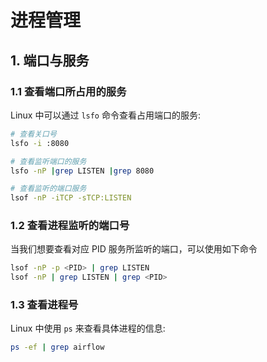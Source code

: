 # 进程管理

<show-structure depth="3"/>

## 1. 端口与服务

### 1.1 查看端口所占用的服务

Linux 中可以通过 `lsfo` 命令查看占用端口的服务:

```Bash
# 查看关口号
lsfo -i :8080

# 查看监听端口的服务
lsfo -nP |grep LISTEN |grep 8080

# 查看监听的端口服务
lsof -nP -iTCP -sTCP:LISTEN
```

### 1.2 查看进程监听的端口号

当我们想要查看对应 PID 服务所监听的端口，可以使用如下命令

```Bash
lsof -nP -p <PID> | grep LISTEN
lsof -nP | grep LISTEN | grep <PID>
```


### 1.3 查看进程号

Linux 中使用 `ps` 来查看具体进程的信息:

```Bash
ps -ef | grep airflow
```







